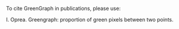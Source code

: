 To cite GreenGraph in publications, please use:

 I. Oprea. Greengraph: proportion of green pixels between two points. 


